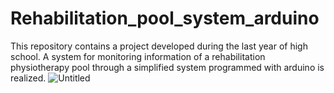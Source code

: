 # Rehabilitation_pool_system_arduino
This repository contains a project developed during the last year of high school.
A system for monitoring information of a rehabilitation physiotherapy pool through a simplified system programmed with arduino is realized.
![Untitled](https://github.com/andreabatti/rehabilitation_pool_system_arduino/assets/123306195/b3c05283-3fd0-4dc0-9b39-f3354cc96024)
